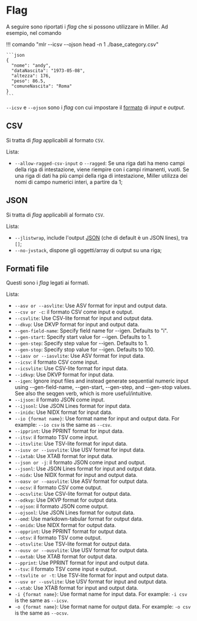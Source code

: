 # Flag

A seguire sono riportati i *flag* che si possono utilizzare in Miller. Ad esempio, nel comando

!!! comando "mlr --icsv --ojson head -n 1 ./base_category.csv"

    ```json
    {
      "nome": "andy",
      "dataNascita": "1973-05-08",
      "altezza": 176,
      "peso": 86.5,
      "comuneNascita": "Roma"
    }
    ```

`--icsv` e `--ojson` sono i *flag* con cui impostare il [formato](formati.md) di *input* e *output*.

## CSV

Si tratta di *flag* applicabili al formato `CSV`.

Lista:

- `--allow-ragged-csv-input` o `--ragged`: Se una riga dati ha meno campi della riga di intestazione, viene riempire con i campi rimanenti, vuoti. Se una riga di dati ha più campi della riga di intestazione, Miller utilizza dei nomi di campo numerici interi, a partire da 1;

## JSON

Si tratta di *flag* applicabili al formato `CSV`.

Lista:

- `--jlistwrap`, include l'output [JSON](formati.md#json) (che di default è un JSON lines), tra `[]`;
- `--no-jvstack`, dispone gli oggetti/array di output su una riga;

## Formati file

Questi sono i *flag* legati ai formati.

Lista:

* `--asv or --asvlite`: Use ASV format for input and output data.
* `--csv or -c`: il formato CSV come input e output.
* `--csvlite`: Use CSV-lite format for input and output data.
* `--dkvp`: Use DKVP format for input and output data.
* `--gen-field-name`: Specify field name for --igen. Defaults to "i".
* `--gen-start`: Specify start value for --igen. Defaults to 1.
* `--gen-step`: Specify step value for --igen. Defaults to 1.
* `--gen-stop`: Specify stop value for --igen. Defaults to 100.
* `--iasv or --iasvlite`: Use ASV format for input data.
* `--icsv`: il formato CSV come input.
* `--icsvlite`: Use CSV-lite format for input data.
* `--idkvp`: Use DKVP format for input data.
* `--igen`: Ignore input files and instead generate sequential numeric input using --gen-field-name, --gen-start, --gen-step, and --gen-stop values. See also the seqgen verb, which is more useful/intuitive.
* `--ijson`: il formato JSON come input.
* `--ijsonl`: Use JSON Lines format for input data.
* `--inidx`: Use NIDX format for input data.
* `--io {format name}`: Use format name for input and output data. For example: `--io csv` is the same as `--csv`.
* `--ipprint`: Use PPRINT format for input data.
* `--itsv`: il formato TSV come input.
* `--itsvlite`: Use TSV-lite format for input data.
* `--iusv or --iusvlite`: Use USV format for input data.
* `--ixtab`: Use XTAB format for input data.
* `--json or -j`: il formato JSON come input and output.
* `--jsonl`: Use JSON Lines format for input and output data.
* `--nidx`: Use NIDX format for input and output data.
* `--oasv or --oasvlite`: Use ASV format for output data.
* `--ocsv`: il formato CSV come output.
* `--ocsvlite`: Use CSV-lite format for output data.
* `--odkvp`: Use DKVP format for output data.
* `--ojson`: il formato JSON come output.
* `--ojsonl`: Use JSON Lines format for output data.
* `--omd`: Use markdown-tabular format for output data.
* `--onidx`: Use NIDX format for output data.
* `--opprint`: Use PPRINT format for output data.
* `--otsv`: il formato TSV come output.
* `--otsvlite`: Use TSV-lite format for output data.
* `--ousv or --ousvlite`: Use USV format for output data.
* `--oxtab`: Use XTAB format for output data.
* `--pprint`: Use PPRINT format for input and output data.
* `--tsv`: il formato TSV come input e output.
* `--tsvlite or -t`: Use TSV-lite format for input and output data.
* `--usv or --usvlite`: Use USV format for input and output data.
* `--xtab`: Use XTAB format for input and output data.
* `-i {format name}`: Use format name for input data. For example: `-i csv` is the same as `--icsv`.
* `-o {format name}`: Use format name for output data.  For example: `-o csv` is the same as `--ocsv`.
